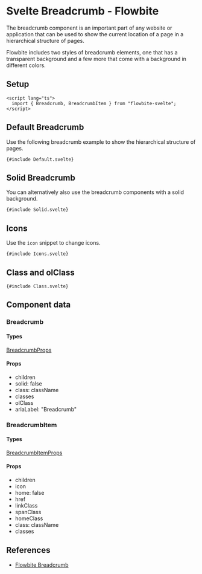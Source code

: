 # Svelte Breadcrumb - Flowbite


<script lang="ts">
  import { CompoAttributesViewer, GitHubCompoLinks, toKebabCase } from '../../utils'
  import { Breadcrumb, BreadcrumbItem, Heading, P, A } from '$lib'
  const dirName = toKebabCase(component_title)
</script>

The breadcrumb component is an important part of any website or application that can be used to show the current location of a page in a hierarchical structure of pages.

Flowbite includes two styles of breadcrumb elements, one that has a transparent background and a few more that come with a background in different colors.

## Setup

```svelte
<script lang="ts">
  import { Breadcrumb, BreadcrumbItem } from "flowbite-svelte";
</script>
```

## Default Breadcrumb

Use the following breadcrumb example to show the hierarchical structure of pages.

```svelte
{#include Default.svelte}
```

## Solid Breadcrumb

You can alternatively also use the breadcrumb components with a solid background.

```svelte
{#include Solid.svelte}
```

## Icons

Use the `icon` snippet to change icons.

```svelte
{#include Icons.svelte}
```

## Class and olClass

```svelte
{#include Class.svelte}
```

## Component data

### Breadcrumb

#### Types

[BreadcrumbProps](https://github.com/themesberg/flowbite-svelte/blob/main/src/lib/types.ts#L277)

#### Props

- children
- solid: false
- class: className
- classes
- olClass
- ariaLabel: "Breadcrumb"

### BreadcrumbItem

#### Types

[BreadcrumbItemProps](https://github.com/themesberg/flowbite-svelte/blob/main/src/lib/types.ts#L284)

#### Props

- children
- icon
- home: false
- href
- linkClass
- spanClass
- homeClass
- class: className
- classes


## References

- [Flowbite Breadcrumb](https://flowbite.com/docs/components/breadcrumb/)



